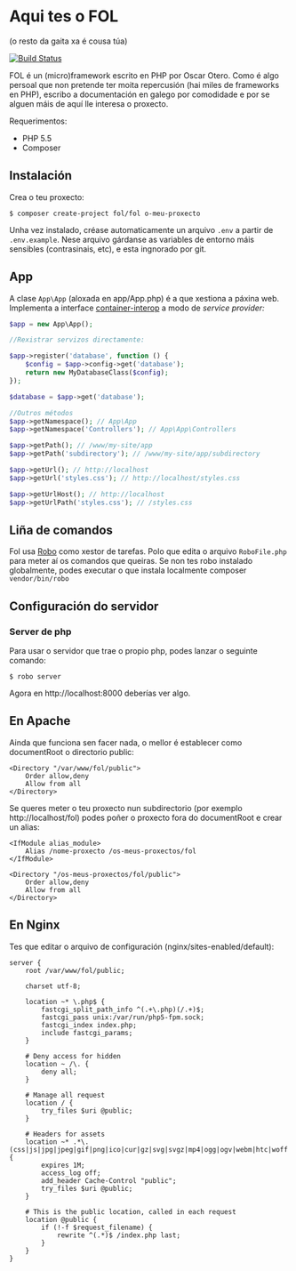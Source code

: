 # Aqui tes o FOL

(o resto da gaita xa é cousa túa)

[![Build Status](https://travis-ci.org/fol-project/fol.svg?branch=master)](https://travis-ci.org/fol-project/fol)

FOL é un (micro)framework escrito en PHP por Oscar Otero. Como é algo persoal que non pretende ter moita repercusión (hai miles de frameworks en PHP), escribo a documentación en galego por comodidade e por se alguen máis de aquí lle interesa o proxecto.

Requerimentos:

* PHP 5.5
* Composer


## Instalación

Crea o teu proxecto:

```
$ composer create-project fol/fol o-meu-proxecto
```

Unha vez instalado, créase automaticamente un arquivo `.env` a partir de `.env.example`. Nese arquivo gárdanse as variables de entorno máis sensibles (contrasinais, etc), e esta ingnorado por git.

## App

A clase `App\App` (aloxada en app/App.php) é a que xestiona a páxina web. Implementa a interface [container-interop](https://github.com/container-interop/container-interop) a modo de *service provider:*

```php
$app = new App\App();

//Rexistrar servizos directamente:

$app->register('database', function () {
	$config = $app->config->get('database');
	return new MyDatabaseClass($config);
});

$database = $app->get('database');

//Outros métodos
$app->getNamespace(); // App\App
$app->getNamespace('Controllers'); // App\App\Controllers

$app->getPath(); // /www/my-site/app
$app->getPath('subdirectory'); // /www/my-site/app/subdirectory

$app->getUrl(); // http://localhost
$app->getUrl('styles.css'); // http://localhost/styles.css

$app->getUrlHost(); // http://localhost
$app->getUrlPath('styles.css'); // /styles.css
```

## Liña de comandos

Fol usa [Robo](https://github.com/Codegyre/Robo) como xestor de tarefas. Polo que edita o arquivo `RoboFile.php` para meter aí os comandos que queiras. Se non tes robo instalado globalmente, podes executar o que instala localmente composer `vendor/bin/robo`


## Configuración do servidor

### Server de php

Para usar o servidor que trae o propio php, podes lanzar o seguinte comando:

```
$ robo server
```

Agora en http://localhost:8000 deberías ver algo.


En Apache
---------
Ainda que funciona sen facer nada, o mellor é establecer como documentRoot o directorio public:

```
<Directory "/var/www/fol/public">
	Order allow,deny
	Allow from all
</Directory>
```

Se queres meter o teu proxecto nun subdirectorio (por exemplo http://localhost/fol) podes poñer o proxecto fora do documentRoot e crear un alias:

```
<IfModule alias_module>
	Alias /nome-proxecto /os-meus-proxectos/fol
</IfModule>

<Directory "/os-meus-proxectos/fol/public">
	Order allow,deny
	Allow from all
</Directory>
```


En Nginx
--------
Tes que editar o arquivo de configuración (nginx/sites-enabled/default):

```
server {
	root /var/www/fol/public;

	charset utf-8;

	location ~* \.php$ {
		fastcgi_split_path_info ^(.+\.php)(/.+)$;
		fastcgi_pass unix:/var/run/php5-fpm.sock;
		fastcgi_index index.php;
		include fastcgi_params;
	}

	# Deny access for hidden
	location ~ /\. {
		deny all;
	}

	# Manage all request
	location / {
		try_files $uri @public;
	}

	# Headers for assets
	location ~* .*\.(css|js|jpg|jpeg|gif|png|ico|cur|gz|svg|svgz|mp4|ogg|ogv|webm|htc|woff|eot|ttf)$ {
		expires 1M;
		access_log off;
		add_header Cache-Control "public";
		try_files $uri @public;
	}

	# This is the public location, called in each request
	location @public {
		if (!-f $request_filename) {
			rewrite ^(.*)$ /index.php last;
		}
	}
}
```
